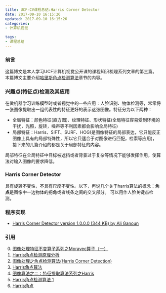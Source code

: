 ```yaml
---
title: UCF-CV课程总结:Harris Corner Detector
date: 2017-09-10 16:15:26
updated: 2017-09-10 16:15:26
categories:
- 计算机视觉

tags:
- 课程总结
---
```

### 前言
这篇博文是本人学习UCF计算机视觉公开课的课程知识梳理系列文章的第三篇。本篇博文主要介绍[哈里斯角点检测算法](https://senitco.github.io/2017/06/18/image-feature-harris/)章节的内容。

<!--more-->
### 兴趣点(特征点)检测及其应用
在做机器学习训练模型时或者视觉中的一些应用：人脸识别、物体检测等，常常将一张图像提取出一组代表性的特征更好的表示这张图像。特征分为以下两种：

- 全局特征：颜色特征(直方图)、纹理特征、形状特征(全局特征容易受到环境的干扰，光照，旋转，噪声等不利因素都会影响全局特征)
- 局部特征：Harris、SIFT、SURF、HOG(是图像特征的局部表达，它只能反正图像上具有的局部特殊性，所以它只适合于对图像进行匹配，检索等应用)，接下来的几篇介绍的都是关于局部特征的内容。

局部特征在全局特征中目标被遮挡或者背景过于复杂等情况下能够发挥作用，使算法对输入图像的要求降低。

### Harris Corner Detector
具有旋转不变性，不具有尺度不变性。以下，再说几个关于harris算法的概念：<b>角点</b>是图像中一边物体的拐角或者线条之间的交叉部分。
可以用作人脸关键点检测。

### 程序实现
- [Harris Corner Detector version 1.0.0.0 (344 KB) by Ali Ganoun](https://www.mathworks.com/matlabcentral/fileexchange/9272-harris-corner-detector)

### 引用

0. [图像处理特征不变算子系列之Moravec算子（一）](http://blog.csdn.net/kezunhai/article/details/11176065)
1. [Harris角点检测原理分析](http://blog.csdn.net/newthinker_wei/article/details/45603583)
2. [图像处理之角点检测算法(Harris Corner Detection)](http://blog.csdn.net/jia20003/article/details/16908661)
3. [Harris角点算法](http://www.cnblogs.com/polly333/p/5416172.html)
4. [图像算法之二：特征提取算法系列之Harris](http://blog.csdn.net/SoaringLee_fighting/article/details/52670035)
5. [Harris角点检测算法 1](http://www.cnblogs.com/ztfei/archive/2012/05/07/2487123.html)
6. [Harris角点](http://www.cnblogs.com/ronny/p/4009425.html)

